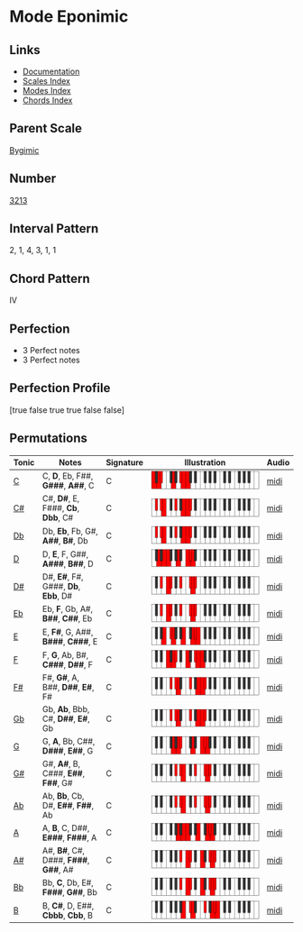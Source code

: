 # Mode Eponimic

## Links

- [Documentation](README.md)
- [Scales Index](Scales.md)
- [Modes Index](Modes.md)
- [Chords Index](Chords.md)

## Parent Scale

[Bygimic](ScaleBygimic.md)

## Number

[3213](https://ianring.com/musictheory/scales/3213)

## Interval Pattern

2, 1, 4, 3, 1, 1

## Chord Pattern

IV

## Perfection

- 3 Perfect notes
- 3 Perfect notes

## Perfection Profile

[true false true true false false]

## Permutations

| Tonic | Notes | Signature | Illustration | Audio |
|-------|-------|-----------|--------------|-------|
| [C](ModeCNaturalEponimic.md) | C, **D**, Eb, F##, **G###**, **A##**, C | C | ![CNaturalEponimic](ModeCNaturalEponimic.png) | [midi](https://github.com/edipermadi/music/blob/main/docs/ModeCNaturalEponimic.mid?raw=true) |
| [C#](ModeCSharpEponimic.md) | C#, **D#**, E, F###, **Cb**, **Dbb**, C# | C | ![CSharpEponimic](ModeCSharpEponimic.png) | [midi](https://github.com/edipermadi/music/blob/main/docs/ModeCSharpEponimic.mid?raw=true) |
| [Db](ModeDFlatEponimic.md) | Db, **Eb**, Fb, G#, **A##**, **B#**, Db | C | ![DFlatEponimic](ModeDFlatEponimic.png) | [midi](https://github.com/edipermadi/music/blob/main/docs/ModeDFlatEponimic.mid?raw=true) |
| [D](ModeDNaturalEponimic.md) | D, **E**, F, G##, **A###**, **B##**, D | C | ![DNaturalEponimic](ModeDNaturalEponimic.png) | [midi](https://github.com/edipermadi/music/blob/main/docs/ModeDNaturalEponimic.mid?raw=true) |
| [D#](ModeDSharpEponimic.md) | D#, **E#**, F#, G###, **Db**, **Ebb**, D# | C | ![DSharpEponimic](ModeDSharpEponimic.png) | [midi](https://github.com/edipermadi/music/blob/main/docs/ModeDSharpEponimic.mid?raw=true) |
| [Eb](ModeEFlatEponimic.md) | Eb, **F**, Gb, A#, **B##**, **C##**, Eb | C | ![EFlatEponimic](ModeEFlatEponimic.png) | [midi](https://github.com/edipermadi/music/blob/main/docs/ModeEFlatEponimic.mid?raw=true) |
| [E](ModeENaturalEponimic.md) | E, **F#**, G, A##, **B###**, **C###**, E | C | ![ENaturalEponimic](ModeENaturalEponimic.png) | [midi](https://github.com/edipermadi/music/blob/main/docs/ModeENaturalEponimic.mid?raw=true) |
| [F](ModeFNaturalEponimic.md) | F, **G**, Ab, B#, **C###**, **D##**, F | C | ![FNaturalEponimic](ModeFNaturalEponimic.png) | [midi](https://github.com/edipermadi/music/blob/main/docs/ModeFNaturalEponimic.mid?raw=true) |
| [F#](ModeFSharpEponimic.md) | F#, **G#**, A, B##, **D##**, **E#**, F# | C | ![FSharpEponimic](ModeFSharpEponimic.png) | [midi](https://github.com/edipermadi/music/blob/main/docs/ModeFSharpEponimic.mid?raw=true) |
| [Gb](ModeGFlatEponimic.md) | Gb, **Ab**, Bbb, C#, **D##**, **E#**, Gb | C | ![GFlatEponimic](ModeGFlatEponimic.png) | [midi](https://github.com/edipermadi/music/blob/main/docs/ModeGFlatEponimic.mid?raw=true) |
| [G](ModeGNaturalEponimic.md) | G, **A**, Bb, C##, **D###**, **E##**, G | C | ![GNaturalEponimic](ModeGNaturalEponimic.png) | [midi](https://github.com/edipermadi/music/blob/main/docs/ModeGNaturalEponimic.mid?raw=true) |
| [G#](ModeGSharpEponimic.md) | G#, **A#**, B, C###, **E##**, **F##**, G# | C | ![GSharpEponimic](ModeGSharpEponimic.png) | [midi](https://github.com/edipermadi/music/blob/main/docs/ModeGSharpEponimic.mid?raw=true) |
| [Ab](ModeAFlatEponimic.md) | Ab, **Bb**, Cb, D#, **E##**, **F##**, Ab | C | ![AFlatEponimic](ModeAFlatEponimic.png) | [midi](https://github.com/edipermadi/music/blob/main/docs/ModeAFlatEponimic.mid?raw=true) |
| [A](ModeANaturalEponimic.md) | A, **B**, C, D##, **E###**, **F###**, A | C | ![ANaturalEponimic](ModeANaturalEponimic.png) | [midi](https://github.com/edipermadi/music/blob/main/docs/ModeANaturalEponimic.mid?raw=true) |
| [A#](ModeASharpEponimic.md) | A#, **B#**, C#, D###, **F###**, **G##**, A# | C | ![ASharpEponimic](ModeASharpEponimic.png) | [midi](https://github.com/edipermadi/music/blob/main/docs/ModeASharpEponimic.mid?raw=true) |
| [Bb](ModeBFlatEponimic.md) | Bb, **C**, Db, E#, **F###**, **G##**, Bb | C | ![BFlatEponimic](ModeBFlatEponimic.png) | [midi](https://github.com/edipermadi/music/blob/main/docs/ModeBFlatEponimic.mid?raw=true) |
| [B](ModeBNaturalEponimic.md) | B, **C#**, D, E##, **Cbbb**, **Cbb**, B | C | ![BNaturalEponimic](ModeBNaturalEponimic.png) | [midi](https://github.com/edipermadi/music/blob/main/docs/ModeBNaturalEponimic.mid?raw=true) |
